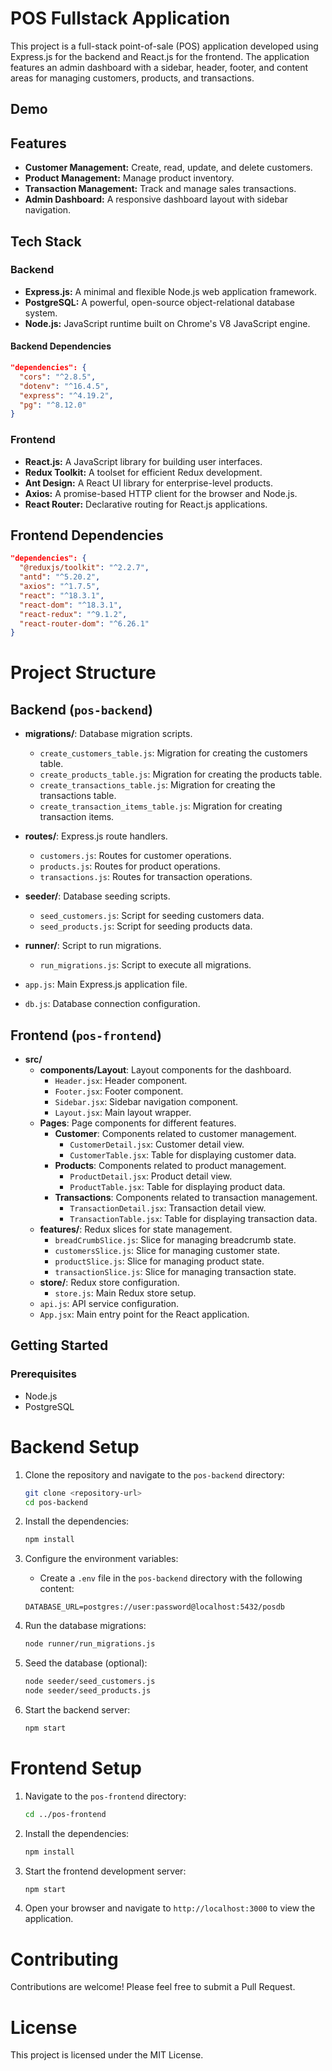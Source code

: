 # POS Fullstack Application

This project is a full-stack point-of-sale (POS) application developed using Express.js for the backend and React.js for the frontend. The application features an admin dashboard with a sidebar, header, footer, and content areas for managing customers, products, and transactions.

## Demo

## Features

- **Customer Management:** Create, read, update, and delete customers.
- **Product Management:** Manage product inventory.
- **Transaction Management:** Track and manage sales transactions.
- **Admin Dashboard:** A responsive dashboard layout with sidebar navigation.

## Tech Stack

### Backend

- **Express.js:** A minimal and flexible Node.js web application framework.
- **PostgreSQL:** A powerful, open-source object-relational database system.
- **Node.js:** JavaScript runtime built on Chrome's V8 JavaScript engine.

#### Backend Dependencies

```json
"dependencies": {
  "cors": "^2.8.5",
  "dotenv": "^16.4.5",
  "express": "^4.19.2",
  "pg": "^8.12.0"
}
```
### Frontend

- **React.js:** A JavaScript library for building user interfaces.
- **Redux Toolkit:** A toolset for efficient Redux development.
- **Ant Design:** A React UI library for enterprise-level products.
- **Axios:** A promise-based HTTP client for the browser and Node.js.
- **React Router:** Declarative routing for React.js applications.

## Frontend Dependencies

```json
"dependencies": {
  "@reduxjs/toolkit": "^2.2.7",
  "antd": "^5.20.2",
  "axios": "^1.7.5",
  "react": "^18.3.1",
  "react-dom": "^18.3.1",
  "react-redux": "^9.1.2",
  "react-router-dom": "^6.26.1"
}
```
# Project Structure

## Backend (`pos-backend`)

- **migrations/**: Database migration scripts.
  - `create_customers_table.js`: Migration for creating the customers table.
  - `create_products_table.js`: Migration for creating the products table.
  - `create_transactions_table.js`: Migration for creating the transactions table.
  - `create_transaction_items_table.js`: Migration for creating transaction items.

- **routes/**: Express.js route handlers.
  - `customers.js`: Routes for customer operations.
  - `products.js`: Routes for product operations.
  - `transactions.js`: Routes for transaction operations.

- **seeder/**: Database seeding scripts.
  - `seed_customers.js`: Script for seeding customers data.
  - `seed_products.js`: Script for seeding products data.

- **runner/**: Script to run migrations.
  - `run_migrations.js`: Script to execute all migrations.

- `app.js`: Main Express.js application file.
- `db.js`: Database connection configuration.

## Frontend (`pos-frontend`)

- **src/**
  - **components/Layout**: Layout components for the dashboard.
    - `Header.jsx`: Header component.
    - `Footer.jsx`: Footer component.
    - `Sidebar.jsx`: Sidebar navigation component.
    - `Layout.jsx`: Main layout wrapper.
  - **Pages**: Page components for different features.
    - **Customer**: Components related to customer management.
      - `CustomerDetail.jsx`: Customer detail view.
      - `CustomerTable.jsx`: Table for displaying customer data.
    - **Products**: Components related to product management.
      - `ProductDetail.jsx`: Product detail view.
      - `ProductTable.jsx`: Table for displaying product data.
    - **Transactions**: Components related to transaction management.
      - `TransactionDetail.jsx`: Transaction detail view.
      - `TransactionTable.jsx`: Table for displaying transaction data.
  - **features/**: Redux slices for state management.
    - `breadCrumbSlice.js`: Slice for managing breadcrumb state.
    - `customersSlice.js`: Slice for managing customer state.
    - `productSlice.js`: Slice for managing product state.
    - `transactionSlice.js`: Slice for managing transaction state.
  - **store/**: Redux store configuration.
    - `store.js`: Main Redux store setup.
  - `api.js`: API service configuration.
  - `App.jsx`: Main entry point for the React application.

## Getting Started

### Prerequisites

- Node.js
- PostgreSQL

# Backend Setup

1. Clone the repository and navigate to the `pos-backend` directory:

    ```bash
    git clone <repository-url>
    cd pos-backend
    ```

2. Install the dependencies:

    ```bash
    npm install
    ```

3. Configure the environment variables:

   - Create a `.env` file in the `pos-backend` directory with the following content:

    ```env
    DATABASE_URL=postgres://user:password@localhost:5432/posdb
    ```

4. Run the database migrations:

    ```bash
    node runner/run_migrations.js
    ```

5. Seed the database (optional):

    ```bash
    node seeder/seed_customers.js
    node seeder/seed_products.js
    ```

6. Start the backend server:

    ```bash
    npm start
    ```

# Frontend Setup

1. Navigate to the `pos-frontend` directory:

    ```bash
    cd ../pos-frontend
    ```

2. Install the dependencies:

    ```bash
    npm install
    ```

3. Start the frontend development server:

    ```bash
    npm start
    ```

4. Open your browser and navigate to `http://localhost:3000` to view the application.

# Contributing

Contributions are welcome! Please feel free to submit a Pull Request.

# License

This project is licensed under the MIT License.
